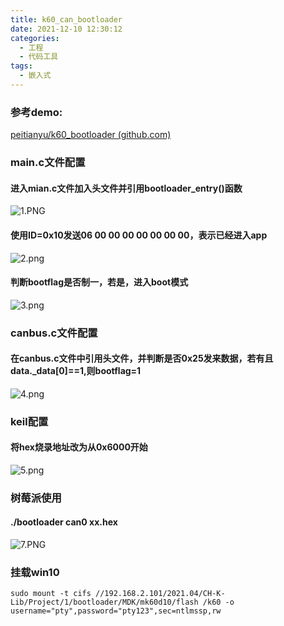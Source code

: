 ```yaml
---
title: k60_can_bootloader
date: 2021-12-10 12:30:12
categories:
  - 工程
  - 代码工具
tags:
  - 嵌入式
---
```


### 参考demo:

[peitianyu/k60_bootloader (github.com)](https://github.com/peitianyu/k60_bootloader)

### main.c文件配置

#### 进入mian.c文件加入头文件并引用bootloader_entry()函数

![1.PNG](https://s2.loli.net/2021/12/10/ywEp53mGsnHMbYc.png)

#### 使用ID=0x10发送06 00 00 00 00 00 00 00，表示已经进入app

![2.png](https://s2.loli.net/2021/12/10/SvE7taw8y9ozPbh.png)

#### 判断bootflag是否制一，若是，进入boot模式

![3.png](https://s2.loli.net/2021/12/10/7pd6cl9bwtKPzFT.png)

### canbus.c文件配置

#### 在canbus.c文件中引用头文件，并判断是否0x25发来数据，若有且data._data[0]==1,则bootflag=1

![4.png](https://s2.loli.net/2021/12/10/1nd3eMiXpUtBlAr.png)

### keil配置

#### 将hex烧录地址改为从0x6000开始

![5.png](https://s2.loli.net/2021/12/10/UhGvZDBPQqSeM9Y.png)

### 树莓派使用

#### ./bootloader can0 xx.hex

![7.PNG](https://s2.loli.net/2021/12/10/wkOHJ3reb8AXVyT.png)

### 挂载win10

```shell
sudo mount -t cifs //192.168.2.101/2021.04/CH-K-Lib/Project/1/bootloader/MDK/mk60d10/flash /k60 -o username="pty",password="pty123",sec=ntlmssp,rw
```

